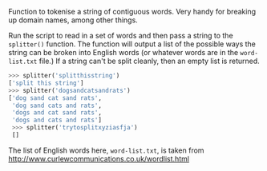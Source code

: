 Function to tokenise a string of contiguous words. Very handy for breaking up domain names, among other things.

Run the script to read in a set of words and then pass a string to the `splitter()` function. The function will output a list of the possible ways the string can be broken into English words (or whatever words are in the `word-list.txt` file.) If a string can't be split cleanly, then an empty list is returned.

```python
>>> splitter('splitthisstring')
['split this string']
>>> splitter('dogsandcatsandrats')
['dog sand cat sand rats',
 'dog sand cats and rats',
 'dogs and cat sand rats',
 'dogs and cats and rats']
 >>> splitter('trytosplitxyziasfja')
 []
```

The list of English words here, `word-list.txt`, is taken from http://www.curlewcommunications.co.uk/wordlist.html
